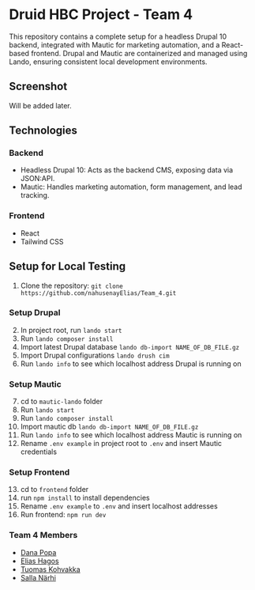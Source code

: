 # Druid HBC Project - Team 4

This repository contains a complete setup for a headless Drupal 10 backend, integrated with Mautic for marketing automation, and a React-based frontend. Drupal and Mautic are containerized and managed using Lando, ensuring consistent local development environments.

## Screenshot

Will be added later.

## Technologies

### Backend

- Headless Drupal 10: Acts as the backend CMS, exposing data via JSON:API.
- Mautic: Handles marketing automation, form management, and lead tracking.

### Frontend

- React
- Tailwind CSS

## Setup for Local Testing

1. Clone the repository: `git clone https://github.com/nahusenayElias/Team_4.git`

### Setup Drupal

2. In project root, run `lando start`
3. Run `lando composer install`
4. Import latest Drupal database `lando db-import NAME_OF_DB_FILE.gz`
5. Import Drupal configurations `lando drush cim`
6. Run `lando info` to see which localhost address Drupal is running on

### Setup Mautic

7. cd to `mautic-lando` folder
8. Run `lando start`
9. Run `lando composer install`
10. Import mautic db `lando db-import NAME_OF_DB_FILE.gz`
11. Run `lando info` to see which localhost address Mautic is running on
12. Rename `.env example` in project root to `.env` and insert Mautic credentials

### Setup Frontend

13. cd to `frontend` folder
14. run `npm install` to install dependencies
15. Rename `.env example` to `.env` and insert localhost addresses
16. Run frontend: `npm run dev`

### Team 4 Members

- [Dana Popa](https://github.com/popadana10)
- [Elias Hagos](https://github.com/nahusenayElias)
- [Tuomas Kohvakka](https://github.com/tauoms)
- [Salla Närhi](https://github.com/sallaselina)
